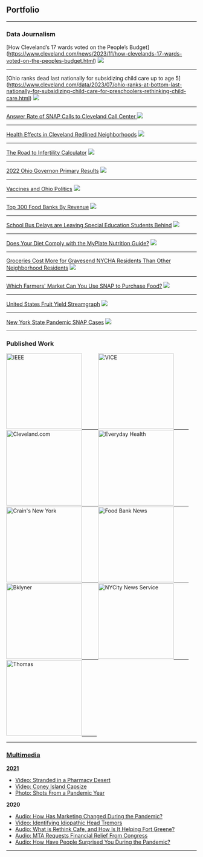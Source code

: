 ## Portfolio

---

### Data Journalism

[How Cleveland’s 17 wards voted on the People’s Budget]
(https://www.cleveland.com/news/2023/11/how-clevelands-17-wards-voted-on-the-peoples-budget.html)
<img src="images/cle-peoples-budget-vote.png?raw=true"/>

---

[Ohio ranks dead last nationally for subsidizing child care up to age 5]
(https://www.cleveland.com/data/2023/07/ohio-ranks-at-bottom-last-nationally-for-subsidizing-child-care-for-preschoolers-rethinking-child-care.html)
<img src="images/sub-childcare.png?raw=true"/>

---

[Answer Rate of SNAP Calls to Cleveland Call Center ](https://www.cleveland.com/news/2023/03/anything-but-a-snap-most-calls-to-cuyahoga-county-for-help-with-assistance-programs-never-get-answered.html)
<img src="images/cle-snap.png?raw=true"/>

---

[Health Effects in Cleveland Redlined Neighborhoods](https://www.cleveland.com/news/2022/07/uh-researchers-find-near-century-old-redlining-discriminatory-housing-policies-leave-lasting-legacy-on-modern-day-heart-health.html)
<img src="images/cuy-redline-health.png?raw=true"/>

---

[The Road to Infertility Calculator](https://zacharysmith90.github.io/vice-bmi/)
<img src="images/vice-calc.png?raw=true"/>

---

[2022 Ohio Governon Primary Results](https://www.cleveland.com/data/2022/05/detailed-look-at-ohio-us-governor-wins-for-mike-dewine-nan-whaley-by-county-statewide-and-by-precinct-in-cuyahoga-county.html)
<img src="images/2022-gov-primary.png?raw=true"/>

---

[Vaccines and Ohio Politics](https://www.cleveland.com/data/2022/04/see-where-ohios-death-rates-increased-most-during-covid-19-urban-areas-like-cleveland-not-hit-as-hard.html)
<img src="images/vac-trump.png?raw=true"/>

---

[Top 300 Food Banks By Revenue](https://foodbanknews.org/top-300-food-banks-by-revenue/)
<img src="images/fbn_barChart.png?raw=true"/>

---
[School Bus Delays are Leaving Special Education Students Behind](https://annadeen2.github.io/coding-final-2/)
<img src="images/bus-qgis.png?raw=true"/>

---
[Does Your Diet Comply with the MyPlate Nutrition Guide?](https://zacharysmith90.github.io/ctn-myplate-calculator/)
<img src="images/myplate-calc.png?raw=true"/>

---
[Groceries Cost More for Gravesend NYCHA Residents Than Other Neighborhood Residents](https://zacharysmith90.github.io/grocery-annotate/)
<img src="images/grocery-annotate.png?raw=true"/>

---
[Which Farmers' Market Can You Use SNAP to Purchase Food?](https://www.nycitynewsservice.com/2021/04/nyc-farmers-market-accepting-snap-beneifits/)
<img src="images/farm-filter.png?raw=true"/>

---
[United States Fruit Yield Streamgraph](https://raw.githubusercontent.com/zacharysmith90/zacharysmith90.github.io/master/images/cropsyield_finalDesktop_v2.png)
<img src="images/cropsyield_finalDesktop_v2.png?raw=true"/>

---
[New York State Pandemic SNAP Cases](https://zacharysmith90.github.io/newyork-snap/)
<img src="images/snapmap.png?raw=true"/>

---

### Published Work
<a href="https://climate-change.ieee.org/">
<img src="images/ieee-logo2x.png" width="200" alt="IEEE">&nbsp;&nbsp;&nbsp;&nbsp;&nbsp;&nbsp;&nbsp;&nbsp;&nbsp;&nbsp;
<a href="https://www.vice.com/en/contributor/zachary-smith">
<img src="images/vice.png" width="200" alt="VICE">&nbsp;&nbsp;&nbsp;&nbsp;&nbsp;&nbsp;&nbsp;&nbsp;&nbsp;&nbsp;
<a href="https://www.cleveland.com/staff/zsmith/posts.html">
<img src="images/cleveland-2.png" width="200" alt="Cleveland.com">&nbsp;&nbsp;&nbsp;&nbsp;&nbsp;&nbsp;&nbsp;&nbsp;&nbsp;&nbsp;
<a href="https://www.everydayhealth.com/authors/zachary-smith/">
<img src="images/everyday-health-01.png" width="200" alt="Everyday Health">&nbsp;&nbsp;&nbsp;&nbsp;&nbsp;&nbsp;&nbsp;&nbsp;&nbsp;&nbsp;
<a href="https://zacharysmith90.github.io/crains">
<img src="images/cny.png" width="200" alt="Crain's New York">&nbsp;&nbsp;&nbsp;&nbsp;&nbsp;&nbsp;&nbsp;&nbsp;&nbsp;&nbsp;
<a href="https://zacharysmith90.github.io/fbn">
<img src="images/fbn.jpeg" width="200" alt="Food Bank News">&nbsp;&nbsp;&nbsp;&nbsp;&nbsp;&nbsp;&nbsp;&nbsp;&nbsp;&nbsp;
<a href="https://bklyner.com/author/zachary-smith/">
<img src="images/bklyner.png" width="200" alt="Bklyner">&nbsp;&nbsp;&nbsp;&nbsp;&nbsp;&nbsp;&nbsp;&nbsp;&nbsp;&nbsp;
<a href="http://nextnewyork.nycitynewsservice.com/cooped-up-new-yorkers-find-escape-in-outdoor-art/">
<img src="images/nycitynewsservice.png" width="200" alt="NYCity News Service">&nbsp;&nbsp;&nbsp;&nbsp;&nbsp;&nbsp;&nbsp;&nbsp;&nbsp;&nbsp;
<a href="https://blog.thomasnet.com/author/zachary-smith">
<img src="images/Thomas.png" width="200" alt="Thomas">&nbsp;&nbsp;&nbsp;&nbsp;&nbsp;&nbsp;&nbsp;&nbsp;&nbsp;&nbsp;

---

### Multimedia

<b> 2021 </b>
- [Video: Stranded in a Pharmacy Desert](https://youtu.be/5tEiwKedsFg)
- [Video: Coney Island Capsize](https://youtu.be/jRX8oMhJVck)
- [Photo: Shots From a Pandemic Year](https://www.nycitynewsservice.com/2021/03/photos-from-covid-pandemic-year/)
  
<b> 2020 </b>
- [Audio: How Has Marketing Changed During the Pandemic?](https://soundcloud.com/zackms/marketing-during-the-pandemic/s-i25b7FhZGlu)
- [Video: Identifying Idiopathic Head Tremors](https://youtu.be/8bLp2uxmsEM)
- [Audio: What is Rethink Cafe, and How Is It Helping Fort Greene?](https://soundcloud.com/zackms/what-is-rethink-cafe/s-uivvWkhBRiR)
- [Audio: MTA Requests Financial Relief From Congress](https://soundcloud.com/zackms/0910smithvoicer)
- [Audio: How Have People Surprised You During the Pandemic?](https://soundcloud.com/zackms/how-have-people-surprised-you-during-the-pandemic/s-GiHzsfoTzcX)


---
